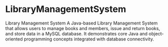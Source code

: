 # LibraryManagementSystem
Library Management System A Java-based Library Management System that allows users to manage books and members, issue and return books, and store data in a MySQL database. It demonstrates core Java and object-oriented programming concepts integrated with database connectivity.
